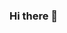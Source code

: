 ### Hi there 👋

<!--
- 🔭 I’m currently working on CPP module 09
- 🌱 I’m currently learning C and C++ at [19](https://campus19.be/)
- 💬 Ask me about whatever you want
- 📫 How to reach me: [Linkedin](https://www.linkedin.com/in/igor-de-spirlet), Discord : Karkaroff25
- ⚡ Fun fact: Hockey player since the age of four

**IgorDeSpi/IgorDeSpi** is a ✨ _special_ ✨ repository because its `README.md` (this file) appears on your GitHub profile.

Here are some ideas to get you started:


- 👯 I’m looking to collaborate on ...
- 🤔 I’m looking for help with ...

- 😄 Pronouns: ...

-->
